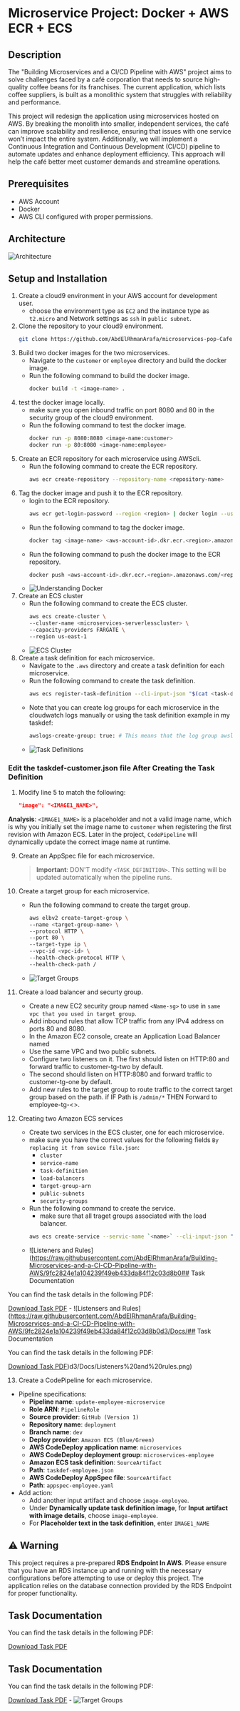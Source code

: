 # Microservice Project: Docker + AWS ECR + ECS

## Description
The "Building Microservices and a CI/CD Pipeline with AWS" project aims to solve challenges faced by a café corporation that needs to source high-quality coffee beans for its franchises. The current application, which lists coffee suppliers, is built as a monolithic system that struggles with reliability and performance.

This project will redesign the application using microservices hosted on AWS. By breaking the monolith into smaller, independent services, the café can improve scalability and resilience, ensuring that issues with one service won’t impact the entire system. Additionally, we will implement a Continuous Integration and Continuous Development (CI/CD) pipeline to automate updates and enhance deployment efficiency. This approach will help the café better meet customer demands and streamline operations.

## Prerequisites
- AWS Account
- Docker
- AWS CLI configured with proper permissions.

## Architecture
![Architecture](https://raw.githubusercontent.com/AbdElRhmanArafa/Building-Microservices-and-a-CI-CD-Pipeline-with-AWS/44ab769a3010edc6a9db4ea0b67d4f8529255800/Docs/Architecture%20diagram.png)
## Setup and Installation
1. Create a cloud9 environment in your AWS account for development user.
    - choose the environment type as `EC2` and the instance type as `t2.micro` and  Network settings as `ssh` in `public subnet`.
2. Clone the repository to your cloud9 environment.
    ```bash
    git clone https://github.com/AbdElRhmanArafa/microservices-pop-Cafe.git
    ```
3. Build two docker images for the two microservices.
    - Navigate to the `customer` or `employee` directory and build the docker image.
    - Run the following command to build the docker image.
        ```bash
        docker build -t <image-name> .
        ```
4. test the docker image locally.
    - make sure you open inbound traffic on port 8080 and 80 in the security group of the cloud9 environment.
    - Run the following command to test the docker image.
        ```bash
        docker run -p 8080:8080 <image-name:customer>
        docker run -p 80:8080 <image-name:employee>
        ```
5. Create an ECR repository for each microservice using AWScli.
    - Run the following command to create the ECR repository.
        ```bash
        aws ecr create-repository --repository-name <repository-name>
        ```
6. Tag the docker image and push it to the ECR repository.
    - login to the ECR repository.
        ```bash
        aws ecr get-login-password --region <region> | docker login --username AWS --password-stdin <aws-account-id>.dkr.ecr.<region>.amazonaws.com
        ```
    - Run the following command to tag the docker image.
        ```bash
        docker tag <image-name> <aws-account-id>.dkr.ecr.<region>.amazonaws.com/<repository-name>:<tag>
        ```
    - Run the following command to push the docker image to the ECR repository.
        ```bash
        docker push <aws-account-id>.dkr.ecr.<region>.amazonaws.com/<repository-name>:<tag>
        ```
    - ![Understanding Docker](https://raw.githubusercontent.com/AbdElRhmanArafa/Building-Microservices-and-a-CI-CD-Pipeline-with-AWS/715a755ab3196759fc217a3a9e214e5529e1a91b/Docs/understanding-docker.png)
7. Create an ECS cluster
    - Run the following command to create the ECS cluster.
        ```bash
        aws ecs create-cluster \
        --cluster-name <microservices-serverlesscluster> \
        --capacity-providers FARGATE \
        --region us-east-1
        ```
    - ![ECS Cluster](https://raw.githubusercontent.com/AbdElRhmanArafa/Building-Microservices-and-a-CI-CD-Pipeline-with-AWS/9fc2824e1a104239f49eb433da84f12c03d8b0d3/Docs/serverlesscluster-created.png)
8. Create a task definition for each microservice.
    - Navigate to the `.aws` directory and create a task definition for each microservice.
    - Run the following command to create the task definition.
        ```bash
        aws ecs register-task-definition --cli-input-json "$(cat <task-definition-file>)"
        ```
    - Note that you can create log groups for each microservice in the cloudwatch logs manually or using the task definition example in my taskdef: 
        ```bash
        awslogs-create-group: true: # This means that the log group awslogs-capstone will be automatically created if it doesn't exist
        ```
    - ![Task Definitions](https://raw.githubusercontent.com/AbdElRhmanArafa/Building-Microservices-and-a-CI-CD-Pipeline-with-AWS/9fc2824e1a104239f49eb433da84f12c03d8b0d3/Docs/Task%20definitions.png)

### Edit the taskdef-customer.json file After Creating the Task Definition

1. Modify line 5 to match the following:
    ```json
    "image": "<IMAGE1_NAME>",
    ```
**Analysis**: `<IMAGE1_NAME>` is a placeholder and not a valid image name, which is why you initially set the image name to `customer` when registering the first revision with Amazon ECS. Later in the project, `CodePipeline` will dynamically update the correct image name at runtime.


9. Create an AppSpec file for each microservice.
     > **Important**: DON'T modify `<TASK_DEFINITION>`. This setting will be updated automatically when the pipeline runs.

10. Create a target group for each microservice.
    - Run the following command to create the target group.
        ```bash
        aws elbv2 create-target-group \
        --name <target-group-name> \
        --protocol HTTP \
        --port 80 \
        --target-type ip \
        --vpc-id <vpc-id> \
        --health-check-protocol HTTP \
        --health-check-path / 
        ```
    - ![Target Groups](https://raw.githubusercontent.com/AbdElRhmanArafa/Building-Microservices-and-a-CI-CD-Pipeline-with-AWS/9fc2824e1a104239f49eb433da84f12c03d8b0d3/Docs/Target%20groups.png)
11. Create a load balancer and securty group.
    - Create a new EC2 security group named `<Name-sg>` to use in `same vpc that you used in target group`.
    - Add inbound rules that allow TCP traffic from any IPv4 address on ports 80 and 8080.
    - In the Amazon EC2 console, create an Application Load Balancer named <Name-LB>
    - Use the same VPC and two public subnets.
    - Configure two listeners on it. The first should listen on HTTP:80 and forward traffic to customer-tg-two by default. 
    - The second should listen on HTTP:8080 and forward traffic to customer-tg-one by default.
    - Add new rules to the target group to route traffic to the correct target group based on the path. if IF Path is `/admin/*` THEN Forward to employee-tg-<>.
12. Creating two Amazon ECS services
    - Create two services in the ECS cluster, one for each microservice.
    - make sure you have the correct values for the following fields `By replacing it from sevice file.json`:
        - `cluster`
        - `service-name`
        - `task-definition`
        - `load-balancers`
        - `target-group-arn`
        - `public-subnets`
        - `security-groups`
    - Run the following command to create the service.
        - make sure that all traget groups associated with the load balancer.
        ```bash
        aws ecs create-service --servic-name `<name>` --cli-input-json "$(cat <PATH_TO_SERVICE_DEFINITION>)"
        ```
    - ![Listeners and Rules](https://raw.githubusercontent.com/AbdElRhmanArafa/Building-Microservices-and-a-CI-CD-Pipeline-with-AWS/9fc2824e1a104239f49eb433da84f12c03d8b0## Task Documentation

You can find the task details in the following PDF:

[Download Task PDF](https://github.com/AbdElRhmanArafa/Building-Microservices-and-a-CI-CD-Pipeline-with-AWS/raw/main/Docs/Task.pdf)
    - ![Listensers and Rules](https://raw.githubusercontent.com/AbdElRhmanArafa/Building-Microservices-and-a-CI-CD-Pipeline-with-AWS/9fc2824e1a104239f49eb433da84f12c03d8b0d3/Docs/## Task Documentation

You can find the task details in the following PDF:

[Download Task PDF](https://github.com/AbdElRhmanArafa/Building-Microservices-and-a-CI-CD-Pipeline-with-AWS/raw/main/Docs/Task.pdf))d3/Docs/Listeners%20and%20rules.png)

13. Create a CodePipeline for each microservice.
 - Pipeline specifications:
    - **Pipeline name**: `update-employee-microservice`
    - **Role ARN**: `PipelineRole`
    - **Source provider**: `GitHub (Version 1)`
    - **Repository name**: `deployment`
    - **Branch name**: `dev`
    - **Deploy provider**: `Amazon ECS (Blue/Green)`
    - **AWS CodeDeploy application name**: `microservices`
    - **AWS CodeDeploy deployment group**: `microservices-employee`
    - **Amazon ECS task definition**: `SourceArtifact`
    - **Path**: `taskdef-employee.json`
    - **AWS CodeDeploy AppSpec file**: `SourceArtifact`
    - **Path**: `appspec-employee.yaml`
 - Add action:
    - Add another input artifact and choose `image-employee`.
    - Under **Dynamically update task definition image**, for **Input artifact with image details**, choose `image-employee`.
    - For **Placeholder text in the task definition**, enter `IMAGE1_NAME`

## ⚠️ Warning

This project requires a pre-prepared **RDS Endpoint In AWS**. Please ensure that you have an RDS instance up and running with the necessary configurations before attempting to use or deploy this project. The application relies on the database connection provided by the RDS Endpoint for proper functionality.

## Task Documentation

You can find the task details in the following PDF:

[Download Task PDF](https://github.com/AbdElRhmanArafa/Building-Microservices-and-a-CI-CD-Pipeline-with-AWS/raw/main/Docs/Task.pdf)

## Task Documentation

You can find the task details in the following PDF:

[Download Task PDF](https://github.com/AbdElRhmanArafa/Building-Microservices-and-a-CI-CD-Pipeline-with-AWS/raw/main/Docs/Task.pdf)
    - ![Target Groups](https://raw.githubusercontent.com/AbdElRhmanArafa/Building-Microservices-and-a-CI-CD-Pipeline-with-AWS/9fc2824e1a104239f49eb433da84f12c03d8b0d3/Docs/Target%20groups.png)